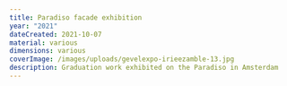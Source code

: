 ```yaml
---
title: Paradiso facade exhibition
year: "2021"
dateCreated: 2021-10-07
material: various
dimensions: various
coverImage: /images/uploads/gevelexpo-irieezamble-13.jpg
description: Graduation work exhibited on the Paradiso in Amsterdam
---
```

